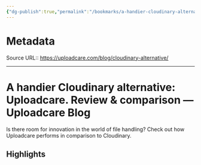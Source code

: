 ```yaml
---
{"dg-publish":true,"permalink":"/bookmarks/a-handier-cloudinary-alternative-uploadcare-review-and-amp-comparison-uploadcare-blog/","noteIcon":""}
---
```



# Metadata
Source URL:: https://uploadcare.com/blog/cloudinary-alternative/


---
# A handier Cloudinary alternative: Uploadcare. Review &amp; comparison — Uploadcare Blog

Is there room for innovation in the world of file handling? Check out how Uploadcare performs in comparison to Cloudinary.

## Highlights
